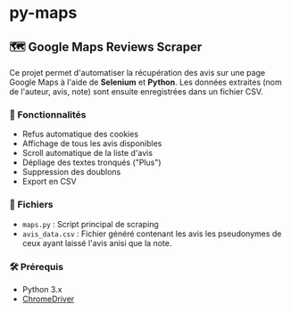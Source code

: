 # py-maps
## 🗺️ Google Maps Reviews Scraper

Ce projet permet d'automatiser la récupération des avis sur une page Google Maps à l'aide de **Selenium** et **Python**. Les données extraites (nom de l'auteur, avis, note) sont ensuite enregistrées dans un fichier CSV.

### 🚀 Fonctionnalités

- Refus automatique des cookies
- Affichage de tous les avis disponibles
- Scroll automatique de la liste d'avis
- Dépliage des textes tronqués ("Plus")
- Suppression des doublons
- Export en CSV

### 📂 Fichiers

- `maps.py` : Script principal de scraping
- `avis_data.csv` : Fichier généré contenant les avis les pseudonymes de ceux ayant laissé l'avis anisi que la note.

### 🛠️ Prérequis

- Python 3.x
- [ChromeDriver](https://sites.google.com/chromium.org/driver/)
